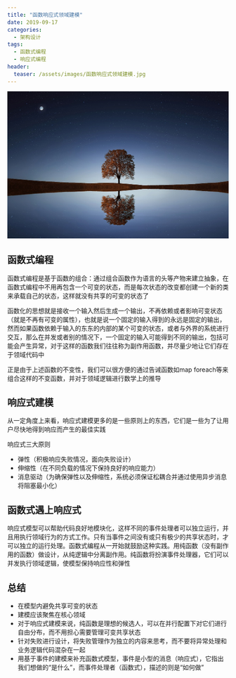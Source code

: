 ```yaml
---
title: "函数响应式领域建模"
date: 2019-09-17
categories:
  - 架构设计
tags:
  - 函数式编程
  - 响应式编程
header:
  teaser: /assets/images/函数响应式领域建模.jpg
---
```

![image](../assets/images/函数响应式领域建模.jpg)
## 函数式编程 ##
函数式编程是基于函数的组合：通过组合函数作为语言的头等产物来建立抽象，在函数式编程中不用再包含一个可变的状态，而是每次状态的改变都创建一个新的类来承载自己的状态，这样就没有共享的可变的状态了

函数化的思想就是接收一个输入然后生成一个输出，不再依赖或者影响可变状态（就是不再有可变的属性），也就是说一个固定的输入得到的永远是固定的输出，然而如果函数依赖于输入的东东的内部的某个可变的状态，或者与外界的系统进行交互，那么在并发或者别的情况下，一个固定的输入可能得到不同的输出，包括可能会产生异常，对于这样的函数我们往往称为副作用函数，并尽量少地让它们存在于领域代码中

正是由于上述函数的不变性，我们可以很方便的通过告诫函数如map foreach等来组合这样的不变函数，并对于领域逻辑进行数学上的推导

## 响应式建模 ##
从一定角度上来看，响应式建模更多的是一些原则上的东西，它们是一些为了让用户尽快地得到响应而产生的最佳实践

响应式三大原则
- 弹性（积极响应失败情况，面向失败设计）
- 伸缩性（在不同负载的情况下保持良好的响应能力）
- 消息驱动（为确保弹性以及伸缩性，系统必须保证松耦合并通过使用异步消息将阻塞最小化）

## 函数式遇上响应式 ##
响应式模型可以帮助代码良好地模块化，这样不同的事件处理者可以独立运行，并且用执行领域行为的方式工作。只有当事件之间没有或只有极少的共享状态时，才可以独立的运行处理。函数式编程从一开始就鼓励这种实践。用纯函数（没有副作用的函数）做设计，从纯逻辑中分离副作用。纯函数将扮演事件处理器，它们可以并发执行领域逻辑，使模型保持响应性和弹性

## 总结 ##
- 在模型内避免共享可变的状态
- 建模应该聚焦在核心领域
- 对于响应式建模来说，纯函数是理想的候选人，可以在并行配置下对它们进行自由分布，而不用担心需要管理可变共享状态
- 针对失败进行设计，将失败管理作为独立的内容来思考，而不要将异常处理和业务逻辑代码混杂在一起
- 用基于事件的建模来补充函数式模型，事件是小型的消息（响应式），它指出我们想做的“是什么”，而事件处理者（函数式），描述的则是“如何做”